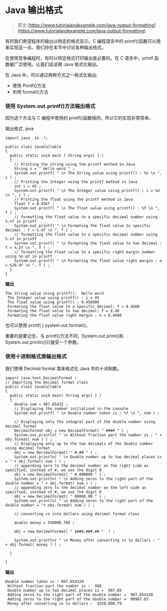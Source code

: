 # Java 输出格式

> 原文:[https://www.tutorialandexample.com/java-output-formatting](https://www.tutorialandexample.com/java-output-formatting)

有时我们希望程序的输出以特定的格式显示。C 编程语言中的 printf()函数可以用来实现这一点。我们将在本节中讨论各种输出格式。

在使用竞争编程时，有时以特定格式打印输出是必要的。在 C 语言中，printf 函数被广泛使用。让我们谈谈用 Java 格式化输出。

在 Java 中，可以通过两种方式之一格式化输出:

*   使用 Printf()方法
*   利用 format()方法

### 使用 System.out.printf()方法输出格式

因为这个方法与 C 编程中使用的 printf()函数相同，所以它的实现非常简单。

输出格式. java

```
import java .io .*;

public class JavaCallable  
{  
  public static void main ( String args[ ] )  
  {  
    // Printing the string using the printf method in Java  
    String s = " Hello word " ;  
    System.out.printf( " \n The String value using printf() : %s \n ", s ) ;  
    // Printing the Integer using the printf method in Java   
    int i = 45 ;  
    System.out.printf( " \n The Integer value using printf() : i = %d \n ", i ) ;  
    // Printing the float using the printf method in Java  
    float f = 8.456f ;  
    System.out.printf( " \n The float value using printf() : %f \n ", f ) ;  
    // formatting the float value to a specific decimal number using %.nf in printf  
    System.out.printf( " \n Formating the float value to specific decimal : f = %.4f \n ", f ) ;  
    // formatting the float value to a specific decimal number using %.nf in printf  
    System.out.printf( " \n Formating the float value to two decimal : f = %.2f \n ", f ) ;  
    // formatting the float value to a specific right margin number using %n.mf in printf  
    System.out.printf( " \n Formating the float value right margin : n = %20.4f \n ", f ) ;  
  }  
} 
```

**输出**

```
The String value using printf():  Hello word  
 The Integer value using printf() : i = 45 
 The float value using printf() : 8.456000 
 Formating the float value to a specific decimal: f = 8.4560
 Formating the float value to two decimal: f = 8.46
 Formating the float value right margin : n = 8.4560
```

也可以使用 printf( ) system.out.format()。

重要的是要记住，与 printf()方法不同，System.out.print()和 System.out.println()只接受一个参数。

### 使用十进制格式类输出格式

我们使用 Decimal format 类来格式化 Java 中的十进制数。

```
import java.text.DecimalFormat ;  
// Importing the Decimal format class    
public class JavaCallable 
{  
  public static void main( String args[ ] )  
  {  
    double num = 987.65432 ;  
    // Displaying the number initialised in the console   
    System.out.printf( " \n Double number taken is : %f \n ", num ) ;      
    // Displaying only the integral part of the double number using decimal format   
    DecimalFormat obj = new DecimalFormat( " #### " ) ;  
    System.out.println( " \n Without fraction part the number is : " + obj.format( num ) ) ;  
    // Displaying only up to the two decimals of the double number using decimal format
    obj = new DecimalFormat( " #.## " ) ;  
    System.out.println( " \n Double number up to two decimal places is = " + obj.format( num ) ) ;  
    // appending zero to the decimal number on the right side as specified, instead of #, we use the digit 0  
    obj = new DecimalFormat( " #.000000 " ) ;  
    System.out.println( " \n Adding zeros to the right part of the double number = " + obj.format( num ) ) ;  
    // appending zero to the decimal number on the left side as specified, instead of #, we use the digit 0   
    obj = new DecimalFormat( " 00000.00 " ) ;  
    System.out.println( " \n Adding zeros to the right part of the double number = "+ obj.format( num ) ) ;  

    // converting rs into dollars using decimal format class  

    double money = 550000.789 ;  

    obj = new DecimalFormat( " $###,###.## "  ) ;  

    System.out.println( " \n Money after converting in to dollars : " + obj.format( money ) ) ;  

  }  

} 
```

**输出**

```
Double number taken is : 987.654320 
 Without fraction part the number is :  988
 Double number up to two decimal places is =  987.65
 Adding zeros to the right part of the double number =  987.654320
 Adding zeros to the right part of the double number =  00987.65
 Money after converting in to dollars :  $550,000.79
```